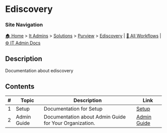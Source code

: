 <!-- description: Documentation about ediscovery -->

# Ediscovery

### Site Navigation
[🏠 Home](../../../../README.md) > [It Admins](../../../README.md) > [Solutions](../../README.md) > [Purview](../README.md) > [Ediscovery](README.md) | [📂 All Workflows](../../../../users/users.md) | [⚙ IT Admin Docs](../../../../it-admins/README.md)

## Description
Documentation about ediscovery

## Contents

| **#** | **Topic** | **Description** | **Link** |
|---|---|---|---|
| 1 | Setup | Documentation for Setup | [Setup](setup/) |
| 2 | Admin Guide | Documentation about Admin Guide for Your Organization. | [Admin Guide](admin-guide.md) |